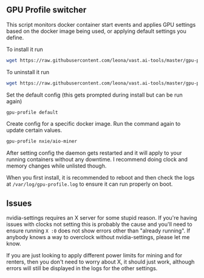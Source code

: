 ## GPU Profile switcher

This script monitors docker container start events and applies GPU settings based on the docker image being used, or applying default settings you define.

To install it run
```bash
wget https://raw.githubusercontent.com/leona/vast.ai-tools/master/gpu-profile/setup.sh -O - | bash
```

To uninstall it run
```bash
wget https://raw.githubusercontent.com/leona/vast.ai-tools/master/gpu-profile/setup.sh -O - | bash -s uninstall
```

Set the default config (this gets prompted during install but can be run again)
```bash
gpu-profile default
```

Create config for a specific docker image. Run the command again to update certain values.
```bash
gpu-profile nxie/aio-miner
```

After setting config the daemon gets restarted and it will apply to your running containers without any downtime. I recommend doing clock and memory changes while unlisted though.

When you first install, it is recommended to reboot and then check the logs at `/var/log/gpu-profile.log` to ensure it can run properly on boot.

## Issues

nvidia-settings requires an X server for some stupid reason. If you're having issues with clocks not setting this is probably the cause and you'll need to ensure running `X :0` does not show errors other than "already running". If anybody knows a way to overclock without nvidia-settings, please let me know.

If you are just looking to apply different power limits for mining and for renters, then you don't need to worry about X, it should just work, although errors will still be displayed in the logs for the other settings.
